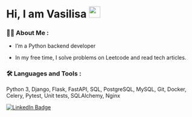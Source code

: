 
<h1>
  Hi, I am Vasilisa
  <img src="https://media.giphy.com/media/hvRJCLFzcasrR4ia7z/giphy.gif" width="30px"/>
</h1>

### :woman_technologist: About Me :
- I’m a Python backend developer

- In my free time, I solve problems on Leetcode and read tech articles.

### :hammer_and_wrench: Languages and Tools :
Python 3, Django, Flask, FastAPI, SQL, PostgreSQL, MySQL, Git, Docker, Celery, Pytest, Unit tests, SQLAlchemy, Nginx

<div id="badges">
  <a href="https://www.linkedin.com/in/vasilisa-parshikova/">
    <img src="https://img.shields.io/badge/LinkedIn-blue?style=for-the-badge&logo=linkedin&logoColor=white" alt="LinkedIn Badge"/>
  </a>
</div>
